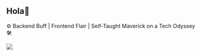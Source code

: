 ## Hola👋

⚙️ Backend Buff | Frontend Flair | Self-Taught Maverick on a Tech Odyssey 🛠️

![](https://komarev.com/ghpvc/?username=MShamilR)
<!--
**MShamilR/MShamilR** is a ✨ _special_ ✨ repository because its `README.md` (this file) appears on your GitHub profile.

Here are some ideas to get you started:

- 🔭 I’m currently working on ...
- 🌱 I’m currently learning ...
- 👯 I’m looking to collaborate on ...
- 🤔 I’m looking for help with ...
- 💬 Ask me about ...
- 📫 How to reach me: ...
- 😄 Pronouns: ...
- ⚡ Fun fact: ...
-->
